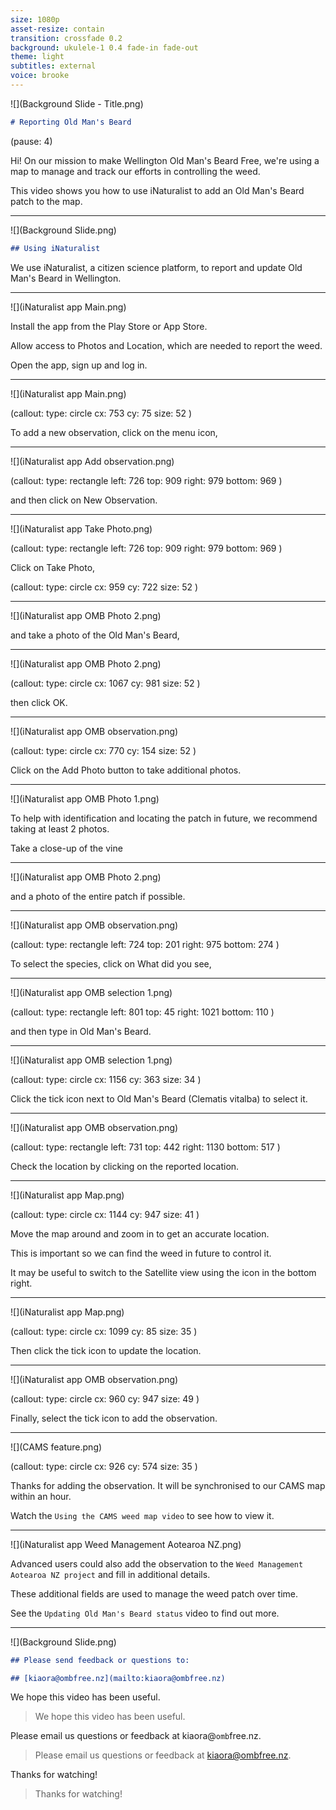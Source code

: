 ```yaml
---
size: 1080p
asset-resize: contain
transition: crossfade 0.2
background: ukulele-1 0.4 fade-in fade-out
theme: light
subtitles: external
voice: brooke
---
```


![](Background Slide - Title.png)

```md
# Reporting Old Man's Beard
```

(pause: 4)

Hi! On our mission to make Wellington Old Man's Beard Free, we're using a map to manage and track our efforts in controlling the weed.

This video shows you how to use iNaturalist to add an Old Man's Beard patch to the map.

---

![](Background Slide.png)

```md
## Using iNaturalist
```

We use iNaturalist, a citizen science platform, to report and update Old Man's Beard in Wellington.

---
![](iNaturalist app Main.png)

Install the app from the Play Store or App Store.

Allow access to Photos and Location, which are needed to report the weed.

Open the app, sign up and log in.

---

![](iNaturalist app Main.png)

(callout:
  type: circle
  cx: 753
  cy: 75
  size: 52
)

To add a new observation, click on the menu icon,

---

![](iNaturalist app Add observation.png)

(callout:
  type: rectangle
  left: 726
  top: 909
  right: 979
  bottom: 969
)

and then click on New Observation.

---

![](iNaturalist app Take Photo.png)

(callout:
  type: rectangle
  left: 726
  top: 909
  right: 979
  bottom: 969
)

Click on Take Photo,

(callout:
  type: circle
  cx: 959
  cy: 722
  size: 52
)

---

![](iNaturalist app OMB Photo 2.png)

and take a photo of the Old Man's Beard,

---

![](iNaturalist app OMB Photo 2.png)

(callout:
  type: circle
  cx: 1067
  cy: 981
  size: 52
)

then click OK.

---

![](iNaturalist app OMB observation.png)

(callout:
  type: circle
  cx: 770
  cy: 154
  size: 52
)

Click on the Add Photo button to take additional photos.

---

![](iNaturalist app OMB Photo 1.png)

To help with identification and locating the patch in future, we recommend taking at least 2 photos.

Take a close-up of the vine 

---

![](iNaturalist app OMB Photo 2.png)

and a photo of the entire patch if possible.

---

![](iNaturalist app OMB observation.png)

(callout:
  type: rectangle
  left: 724
  top: 201
  right: 975
  bottom: 274
)

To select the species, click on What did you see,

---

![](iNaturalist app OMB selection 1.png)

(callout:
  type: rectangle
  left: 801
  top: 45
  right: 1021
  bottom: 110
)

and then type in Old Man's Beard.

---

![](iNaturalist app OMB selection 1.png)

(callout:
  type: circle
  cx: 1156
  cy: 363
  size: 34
)

Click the tick icon next to Old Man's Beard (Clematis vitalba) to select it.

---

![](iNaturalist app OMB observation.png)

(callout:
  type: rectangle
  left: 731
  top: 442
  right: 1130
  bottom: 517
)

Check the location by clicking on the reported location. 

---

![](iNaturalist app Map.png)

(callout:
  type: circle
  cx: 1144
  cy: 947
  size: 41
)

Move the map around and zoom in to get an accurate location. 

This is important so we can find the weed in future to control it.

It may be useful to switch to the Satellite view using the icon in the bottom right.

---

![](iNaturalist app Map.png)

(callout:
  type: circle
  cx: 1099
  cy: 85
  size: 35
)

Then click the tick icon to update the location.

---

![](iNaturalist app OMB observation.png)

(callout:
  type: circle
  cx: 960
  cy: 947
  size: 49
)

Finally, select the tick icon to add the observation.

---

![](CAMS feature.png)

(callout:
  type: circle
  cx: 926
  cy: 574
  size: 35
)

Thanks for adding the observation. It will be synchronised to our CAMS map within an hour.

Watch the `Using the CAMS weed map video` to see how to view it.

---

![](iNaturalist app Weed Management Aotearoa NZ.png)

Advanced users could also add the observation to the `Weed Management Aotearoa NZ project` and fill in additional details.

These additional fields are used to manage the weed patch over time.

See the `Updating Old Man's Beard status` video to find out more.

---

![](Background Slide.png)

```md
## Please send feedback or questions to:

## [kiaora@ombfree.nz](mailto:kiaora@ombfree.nz)
```

We hope this video has been useful.

> We hope this video has been useful.

Please email us questions or feedback at kiaora@`omb`free.nz.

> Please email us questions or feedback at kiaora@ombfree.nz.

Thanks for watching!

> Thanks for watching!